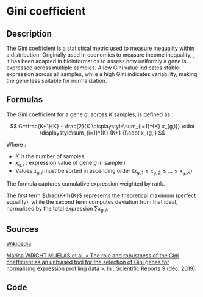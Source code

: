 # Gini coefficient

## Description 

The Gini coefficient is a statistical metric used to measure inequality within a distribution. 
Originally used in economics to measure income inequality, , it has been adapted in bioinformatics to assess how uniformly a gene is expressed across multiple samples.
A low Gini value indicates stable expression across all samples, while a high Gini indicates variability, making the gene less suitable for normalization.

## Formulas 

The Gini coefficient for a gene $g$, across $K$ samples, is defined as :

$$
G=\frac{K+1}{K} - \frac{2}{K \displaystyle\sum_{i=1}^{K} x_{g,i}} \cdot \displaystyle\sum_{i=1}^{K} (K+1-i)\cdot x_{g,i}
$$

Where : 
- $K$ is the number of samples
- $x_{g,i}$ : expression value of gene $g$ in sample $i$
- Values $x_{g,i}$ must be sorted in ascending order ($x_{g,1} \leq x_{g,2} \leq \dots \leq x_{g,K}$)

The formula captures cumulative expression weighted by rank. 

The first term $\frac{K+1}{K}$ represents the theoretical maximum (perfect equality), while the second term computes deviation from that ideal, normalized by the total expression $\sum x_{g,i}$.

## Sources 

[Wikipedia](https://en.wikipedia.org/wiki/Gini_coefficient)

[Marina WRIGHT MUELAS et al. « The role and robustness of the Gini coefficient as an unbiased tool for the selection of Gini genes for normalising expression profiling data ». In : Scientific Reports 9 (déc. 2019).](https://doi.org/10.1038/s41598-019-54288-7)

## Code

